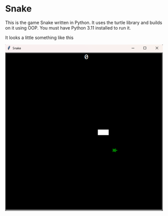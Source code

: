 # Snake
This is the game Snake written in Python. It uses the turtle library and builds on it using OOP. You must have Python 3.11 installed to run it.  

It looks a little something like this  

![A screenshot of my snake game](https://raw.githubusercontent.com/mghmay/Snake/main/screenshot.png)


